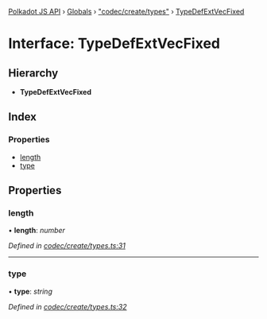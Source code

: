 [Polkadot JS API](../README.md) › [Globals](../globals.md) › ["codec/create/types"](../modules/_codec_create_types_.md) › [TypeDefExtVecFixed](_codec_create_types_.typedefextvecfixed.md)

# Interface: TypeDefExtVecFixed

## Hierarchy

* **TypeDefExtVecFixed**

## Index

### Properties

* [length](_codec_create_types_.typedefextvecfixed.md#length)
* [type](_codec_create_types_.typedefextvecfixed.md#type)

## Properties

###  length

• **length**: *number*

*Defined in [codec/create/types.ts:31](https://github.com/polkadot-js/api/blob/25d1a11/packages/types/src/codec/create/types.ts#L31)*

___

###  type

• **type**: *string*

*Defined in [codec/create/types.ts:32](https://github.com/polkadot-js/api/blob/25d1a11/packages/types/src/codec/create/types.ts#L32)*
